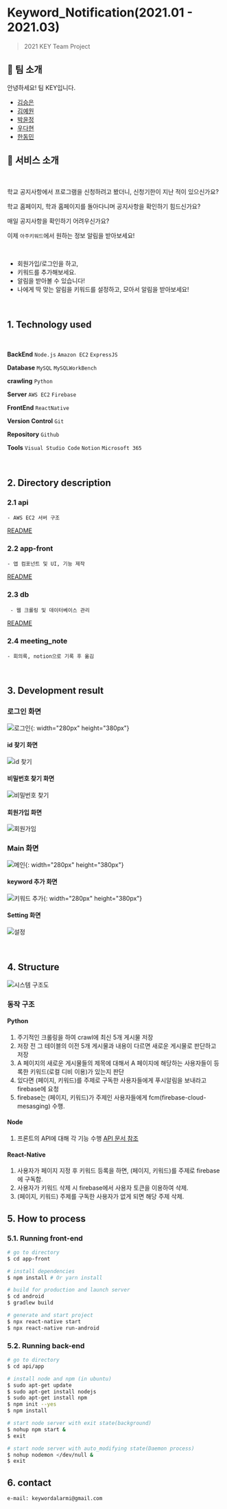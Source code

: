 # Keyword_Notification(2021.01 - 2021.03)
> 2021 KEY Team Project

## 🏡 팀 소개

안녕하세요! 팀 KEY입니다.

- [김승은](https://github.com/julie0005)
- [김예원](https://github.com/yeye921)
- [박윤정](https://github.com/pyj127)
- [우다현](https://github.com/defwdahyun0)
- [한동민](https://github.com/handevmin)

## 🔑 **서비스 소개**

<br/>

학교 공지사항에서 프로그램을 신청하려고 봤더니, 신청기한이 지난 적이 있으신가요?

학교 홈페이지, 학과 홈페이지를 돌아다니며 공지사항을 확인하기 힘드신가요?

매일 공지사항을 확인하기 어려우신가요?

이제 `아주키워드`에서 원하는 정보 알림을 받아보세요!

<br/>

- 회원가입/로그인을 하고,
- 키워드를 추가해보세요.
- 알림을 받아볼 수 있습니다!
- 나에게 딱 맞는 알림을 키워드를 설정하고, 모아서 알림을 받아보세요!

<br/>

## 1. Technology used
 
<br/>

**BackEnd** `Node.js` `Amazon EC2` `ExpressJS`

**Database** `MySQL` `MySQLWorkBench`

**crawling** `Python`

**Server** `AWS EC2` `Firebase`

**FrontEnd** `ReactNative`

**Version Control** `Git`

**Repository** `Github`

**Tools** `Visual Studio Code` `Notion` `Microsoft 365`

<br/>

## 2. Directory description
### 2.1 api
    - AWS EC2 서버 구조
[README](https://github.com/julie0005/Keyword_Notification/blob/master/api/README.md)

### 2.2 app-front
    - 앱 컴포넌트 및 UI, 기능 제작
[README](https://github.com/julie0005/Keyword_Notification/blob/master/app-front/README.md)

### 2.3 db
     - 웹 크롤링 및 데이터베이스 관리
[README](https://github.com/julie0005/Keyword_Notification/blob/master/db/README.md)

### 2.4 meeting_note
    - 회의록, notion으로 기록 후 옮김

<br/>

## 3. Development result

### 로그인 화면
![로그인](./images/login.jpg){: width="280px" height="380px"}

#### id 찾기 화면
![id 찾기]()
#### 비밀번호 찾기 화면
![비밀번호 찾기]()
#### 회원가입 화면
![회원가임]()

### Main 화면
![메인](./images/portal.jpg){: width="280px" height="380px"}

#### keyword 추가 화면
![키워드 추가](./images/addkeyword.jpg){: width="280px" height="380px"}
#### Setting 화면
![설정]()

<br/>

## 4. Structure

![시스템 구조도](./images/structure.png)

### 동작 구조

#### Python

1. 주기적인 크롤링을 하여 crawl에 최신 5개 게시물 저장
2. 저장 전 그 테이블의 이전 5개 게시물과 내용이 다르면 새로운 게시물로 판단하고 저장
3. A 페이지의 새로운 게시물들의 제목에 대해서 A 페이지에 해당하는 사용자들이 등록한 키워드(로컬 디비 이용)가 있는지 판단
4. 있다면 (페이지, 키워드)를 주제로 구독한 사용자들에게 푸시알림을 보내라고 firebase에 요청
5. firebase는 (페이지, 키워드)가 주제인 사용자들에게 fcm(firebase-cloud-mesasging) 수행.

#### Node

1. 프론트의 API에 대해 각 기능 수행 [API 문서 참조](https://github.com/julie0005/Keyword_Notification/blob/master/api/README.md)

#### React-Native

1. 사용자가 페이지 지정 후 키워드 등록을 하면, (페이지, 키워드)를 주제로 firebase에 구독함.
2. 사용자가 키워드 삭제 시 firebase에서 사용자 토큰을 이용하여 삭제.
3. (페이지, 키워드) 주제를 구독한 사용자가 없게 되면 해당 주제 삭제.

## 5. How to process

### 5.1. Running front-end

``` bash
# go to directory
$ cd app-front

# install dependencies
$ npm install # Or yarn install

# build for production and launch server
$ cd android
$ gradlew build

# generate and start project
$ npx react-native start
$ npx react-native run-android

```
### 5.2. Running back-end

``` bash
# go to directory
$ cd api/app

# install node and npm (in ubuntu)
$ sudo apt-get update 
$ sudo apt-get install nodejs
$ sudo apt-get install npm
$ npm init --yes
$ npm install

# start node server with exit state(background)    
$ nohup npm start &
$ exit

# start node server with auto_modifying state(Daemon process)
$ nohup nodemon </dev/null &
$ exit
```
## 6. contact
    e-mail: keywordalarmi@gmail.com
